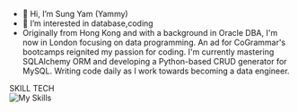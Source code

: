 - 👋 Hi, I’m Sung Yam (Yammy)
- 👀 I’m interested in database,coding
- Originally from Hong Kong and with a background in Oracle DBA, I'm now in London focusing on data programming. An ad for CoGrammar's bootcamps reignited my passion for coding. I'm currently mastering SQLAlchemy ORM and developing a Python-based CRUD generator for MySQL. Writing code daily as I work towards becoming a data engineer.

SKILL TECH<BR>
![My Skills](https://skillicons.dev/icons?i=py,git,github,sqlite,mysql,postgresql,mongodb,javascript,docker)
